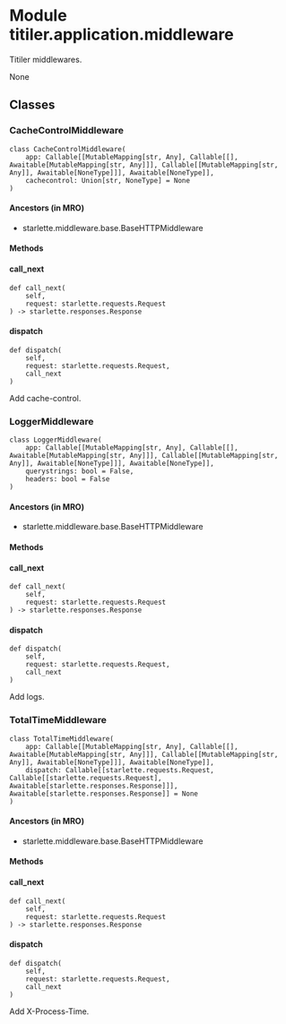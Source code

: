 # Module titiler.application.middleware

Titiler middlewares.

None

## Classes

### CacheControlMiddleware

```python3
class CacheControlMiddleware(
    app: Callable[[MutableMapping[str, Any], Callable[[], Awaitable[MutableMapping[str, Any]]], Callable[[MutableMapping[str, Any]], Awaitable[NoneType]]], Awaitable[NoneType]],
    cachecontrol: Union[str, NoneType] = None
)
```

#### Ancestors (in MRO)

* starlette.middleware.base.BaseHTTPMiddleware

#### Methods

    
#### call_next

```python3
def call_next(
    self,
    request: starlette.requests.Request
) -> starlette.responses.Response
```

    

    
#### dispatch

```python3
def dispatch(
    self,
    request: starlette.requests.Request,
    call_next
)
```

    
Add cache-control.

### LoggerMiddleware

```python3
class LoggerMiddleware(
    app: Callable[[MutableMapping[str, Any], Callable[[], Awaitable[MutableMapping[str, Any]]], Callable[[MutableMapping[str, Any]], Awaitable[NoneType]]], Awaitable[NoneType]],
    querystrings: bool = False,
    headers: bool = False
)
```

#### Ancestors (in MRO)

* starlette.middleware.base.BaseHTTPMiddleware

#### Methods

    
#### call_next

```python3
def call_next(
    self,
    request: starlette.requests.Request
) -> starlette.responses.Response
```

    

    
#### dispatch

```python3
def dispatch(
    self,
    request: starlette.requests.Request,
    call_next
)
```

    
Add logs.

### TotalTimeMiddleware

```python3
class TotalTimeMiddleware(
    app: Callable[[MutableMapping[str, Any], Callable[[], Awaitable[MutableMapping[str, Any]]], Callable[[MutableMapping[str, Any]], Awaitable[NoneType]]], Awaitable[NoneType]],
    dispatch: Callable[[starlette.requests.Request, Callable[[starlette.requests.Request], Awaitable[starlette.responses.Response]]], Awaitable[starlette.responses.Response]] = None
)
```

#### Ancestors (in MRO)

* starlette.middleware.base.BaseHTTPMiddleware

#### Methods

    
#### call_next

```python3
def call_next(
    self,
    request: starlette.requests.Request
) -> starlette.responses.Response
```

    

    
#### dispatch

```python3
def dispatch(
    self,
    request: starlette.requests.Request,
    call_next
)
```

    
Add X-Process-Time.